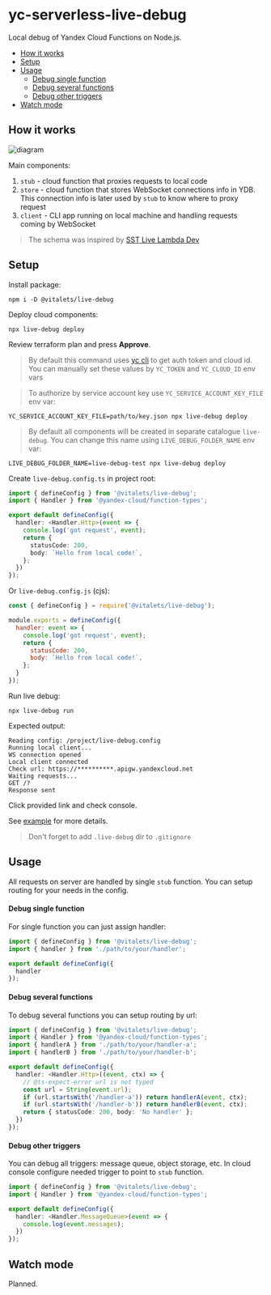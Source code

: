 # yc-serverless-live-debug
Local debug of Yandex Cloud Functions on Node.js.

<!-- toc -->

- [How it works](#how-it-works)
- [Setup](#setup)
- [Usage](#usage)
    + [Debug single function](#debug-single-function)
    + [Debug several functions](#debug-several-functions)
    + [Debug other triggers](#debug-other-triggers)
- [Watch mode](#watch-mode)

<!-- tocstop -->

## How it works
![diagram](https://user-images.githubusercontent.com/1473072/221630804-855844d9-7b38-40ed-a5ce-b62939d65ae1.png)

Main components:
1. `stub` - cloud function that proxies requests to local code
2. `store` - cloud function that stores WebSocket connections info in YDB. This connection info is later used by `stub` to know where to proxy request
3. `client` - CLI app running on local machine and handling requests coming by WebSocket

> The schema was inspired by [SST Live Lambda Dev](https://docs.sst.dev/live-lambda-development)

## Setup
Install package:
```
npm i -D @vitalets/live-debug
```

Deploy cloud components:
```
npx live-debug deploy
```
Review terraform plan and press **Approve**.

> By default this command uses [yc cli](https://cloud.yandex.ru/docs/cli/) to get auth token and cloud id. You can manually set these values by `YC_TOKEN` and `YC_CLOUD_ID` env vars

> To authorize by service account key use `YC_SERVICE_ACCOUNT_KEY_FILE` env var:

```
YC_SERVICE_ACCOUNT_KEY_FILE=path/to/key.json npx live-debug deploy
```

> By default all components will be created in separate catalogue `live-debug`. You can change this name using `LIVE_DEBUG_FOLDER_NAME` env var:
```
LIVE_DEBUG_FOLDER_NAME=live-debug-test npx live-debug deploy
```

Create `live-debug.config.ts` in project root:
```ts
import { defineConfig } from '@vitalets/live-debug';
import { Handler } from '@yandex-cloud/function-types';

export default defineConfig({
  handler: <Handler.Http>(event => {
    console.log('got request', event);
    return {
      statusCode: 200,
      body: `Hello from local code!`,
    };
  })
});
```

Or `live-debug.config.js` (cjs):
```js
const { defineConfig } = require('@vitalets/live-debug');

module.exports = defineConfig({
  handler: event => {
    console.log('got request', event);
    return {
      statusCode: 200,
      body: `Hello from local code!`,
    };
  }
});
```

Run live debug:
```
npx live-debug run
```
Expected output:
```
Reading config: /project/live-debug.config
Running local client...
WS connection opened
Local client connected
Check url: https://**********.apigw.yandexcloud.net
Waiting requests...
GET /?
Response sent
```
Click provided link and check console.

See [example](/example) for more details.

> Don't forget to add `.live-debug` dir to `.gitignore`

## Usage
All requests on server are handled by single `stub` function.
You can setup routing for your needs in the config.

#### Debug single function
For single function you can just assign handler:
```ts
import { defineConfig } from '@vitalets/live-debug';
import { handler } from './path/to/your/handler';

export default defineConfig({
  handler
});
```

#### Debug several functions
To debug several functions you can setup routing by url:
```ts
import { defineConfig } from '@vitalets/live-debug';
import { Handler } from '@yandex-cloud/function-types';
import { handlerA } from './path/to/your/handler-a';
import { handlerB } from './path/to/your/handler-b';

export default defineConfig({
  handler: <Handler.Http>((event, ctx) => {
    // @ts-expect-error url is not typed
    const url = String(event.url);
    if (url.startsWith('/handler-a')) return handlerA(event, ctx);
    if (url.startsWith('/handler-b')) return handlerB(event, ctx);
    return { statusCode: 200, body: 'No handler' };
  })
});
```

#### Debug other triggers
You can debug all triggers: message queue, object storage, etc.
In cloud console configure needed trigger to point to `stub` function.
```ts
import { defineConfig } from '@vitalets/live-debug';
import { Handler } from '@yandex-cloud/function-types';

export default defineConfig({
  handler: <Handler.MessageQueue>(event => {
    console.log(event.messages);
  })
});
```

## Watch mode
Planned.
